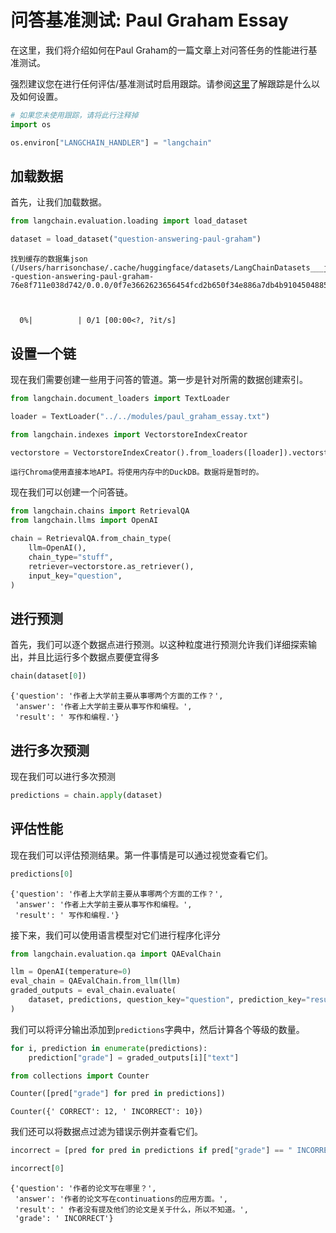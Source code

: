 # 问答基准测试: Paul Graham Essay

在这里，我们将介绍如何在Paul Graham的一篇文章上对问答任务的性能进行基准测试。

强烈建议您在进行任何评估/基准测试时启用跟踪。请参阅[这里](https://langchain.readthedocs.io/en/latest/tracing.html)了解跟踪是什么以及如何设置。


```python
# 如果您未使用跟踪，请将此行注释掉
import os

os.environ["LANGCHAIN_HANDLER"] = "langchain"
```

## 加载数据
首先，让我们加载数据。


```python
from langchain.evaluation.loading import load_dataset

dataset = load_dataset("question-answering-paul-graham")
```

    找到缓存的数据集json (/Users/harrisonchase/.cache/huggingface/datasets/LangChainDatasets___json/LangChainDatasets--question-answering-paul-graham-76e8f711e038d742/0.0.0/0f7e3662623656454fcd2b650f34e886a7db4b9104504885bd462096cc7a9f51)
    


      0%|          | 0/1 [00:00<?, ?it/s]


## 设置一个链
现在我们需要创建一些用于问答的管道。第一步是针对所需的数据创建索引。


```python
from langchain.document_loaders import TextLoader

loader = TextLoader("../../modules/paul_graham_essay.txt")
```


```python
from langchain.indexes import VectorstoreIndexCreator
```


```python
vectorstore = VectorstoreIndexCreator().from_loaders([loader]).vectorstore
```

    运行Chroma使用直接本地API。将使用内存中的DuckDB。数据将是暂时的。
    

现在我们可以创建一个问答链。


```python
from langchain.chains import RetrievalQA
from langchain.llms import OpenAI
```


```python
chain = RetrievalQA.from_chain_type(
    llm=OpenAI(),
    chain_type="stuff",
    retriever=vectorstore.as_retriever(),
    input_key="question",
)
```

## 进行预测

首先，我们可以逐个数据点进行预测。以这种粒度进行预测允许我们详细探索输出，并且比运行多个数据点要便宜得多


```python
chain(dataset[0])
```




    {'question': '作者上大学前主要从事哪两个方面的工作？',
     'answer': '作者上大学前主要从事写作和编程。',
     'result': ' 写作和编程.'}



## 进行多次预测
现在我们可以进行多次预测


```python
predictions = chain.apply(dataset)
```

## 评估性能
现在我们可以评估预测结果。第一件事情是可以通过视觉查看它们。


```python
predictions[0]
```




    {'question': '作者上大学前主要从事哪两个方面的工作？',
     'answer': '作者上大学前主要从事写作和编程。',
     'result': ' 写作和编程.'}



接下来，我们可以使用语言模型对它们进行程序化评分


```python
from langchain.evaluation.qa import QAEvalChain
```


```python
llm = OpenAI(temperature=0)
eval_chain = QAEvalChain.from_llm(llm)
graded_outputs = eval_chain.evaluate(
    dataset, predictions, question_key="question", prediction_key="result"
)
```

我们可以将评分输出添加到`predictions`字典中，然后计算各个等级的数量。


```python
for i, prediction in enumerate(predictions):
    prediction["grade"] = graded_outputs[i]["text"]
```


```python
from collections import Counter

Counter([pred["grade"] for pred in predictions])
```




    Counter({' CORRECT': 12, ' INCORRECT': 10})



我们还可以将数据点过滤为错误示例并查看它们。


```python
incorrect = [pred for pred in predictions if pred["grade"] == " INCORRECT"]
```


```python
incorrect[0]
```




    {'question': '作者的论文写在哪里？',
     'answer': '作者的论文写在continuations的应用方面。',
     'result': ' 作者没有提及他们的论文是关于什么，所以不知道。',
     'grade': ' INCORRECT'}




```python

```
